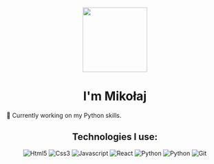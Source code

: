 
<h4 align="center"><img src="https://c.tenor.com/Bks2Si272y4AAAAd/obi-wan-kenobi-hello-there.gif" width="150px"> </h4>
<h1 align="center"> I'm Mikołaj</h1>

 🔭 Currently working on my Python skills.

<h2 align="center">Technologies I use:</h2>
<p align="center">
  <img alt="Html5" src="https://img.shields.io/badge/-HTML5-E34F26?style=flat-square&logo=html5&logoColor=white" />
  <img alt="Css3" src="https://img.shields.io/badge/-CSS3-1572B6?style=flat-square&logo=css3&logoColor=white"/>
  <img alt="Javascript" src="https://img.shields.io/badge/-Javascript-ECD53E?style=flat-square&logo=Javascript&logoColor=white" />
  <img alt="React" src="https://img.shields.io/badge/-React-61DBFB?style=flat-square&logo=React&logoColor=white" />
  <img alt="Python" src="https://img.shields.io/badge/-Python-2285b3?style=flat-square&logo=python&logoColor=white" />
  <img alt="Python" src="https://camo.githubusercontent.com/b33c11d2589f7dc1c7ab57a5499d16ae40646b9f60589f0b35e58b53e2fd8630/68747470733a2f2f696d672e736869656c64732e696f2f62616467652f466c61736b2d3030303030303f7374796c653d706c6173746963266c6f676f3d466c61736b266c6f676f436f6c6f723d7768697465" />
  <img alt="Git" src="https://img.shields.io/badge/-Git-F05032?style=flat-square&logo=git&logoColor=white" />
</p>


